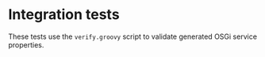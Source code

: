 # Integration tests

These tests use the `verify.groovy` script to validate generated
OSGi service properties.
